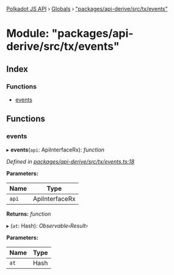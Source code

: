 [Polkadot JS API](../README.md) › [Globals](../globals.md) › ["packages/api-derive/src/tx/events"](_packages_api_derive_src_tx_events_.md)

# Module: "packages/api-derive/src/tx/events"

## Index

### Functions

* [events](_packages_api_derive_src_tx_events_.md#events)

## Functions

###  events

▸ **events**(`api`: ApiInterfaceRx): *function*

*Defined in [packages/api-derive/src/tx/events.ts:18](https://github.com/polkadot-js/api/blob/d099cceda/packages/api-derive/src/tx/events.ts#L18)*

**Parameters:**

Name | Type |
------ | ------ |
`api` | ApiInterfaceRx |

**Returns:** *function*

▸ (`at`: Hash): *Observable‹Result›*

**Parameters:**

Name | Type |
------ | ------ |
`at` | Hash |
